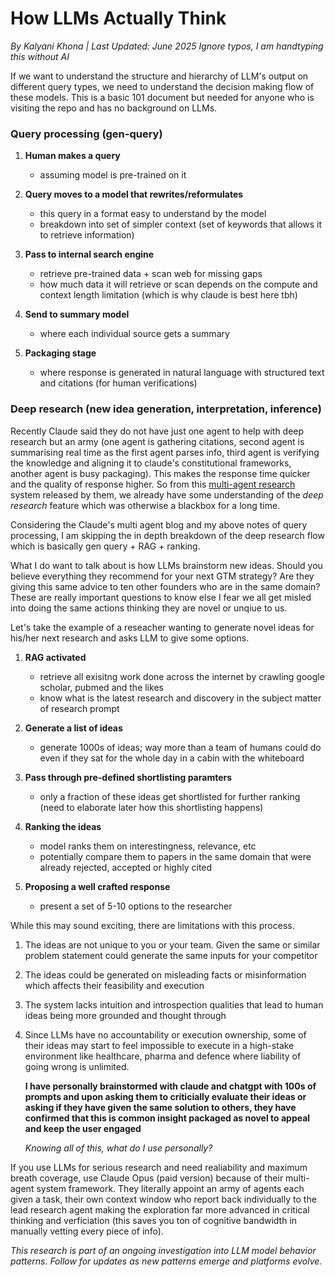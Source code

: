# How LLMs Actually Think
*By Kalyani Khona | Last Updated: June 2025*
*Ignore typos, I am handtyping this without AI*

If we want to understand the structure and hierarchy of LLM's output on different query types, we need to understand the decision making flow of these models. This is a basic 101 document but needed for anyone who is visiting the repo and has no background on LLMs.

### Query processing (gen-query)

1. **Human makes a query**
   - assuming model is pre-trained on it

3. **Query moves to a model that rewrites/reformulates**
   - this query in a format easy to understand by the model
   - breakdown into set of simpler context (set of keywords that allows it to retrieve information)

4. **Pass to internal search engine**
   - retrieve pre-trained data + scan web for missing gaps
   - how much data it will retrieve or scan depends on the compute and context length limitation (which is why claude is best here tbh)

5. **Send to summary model**
   - where each individual source gets a summary

6. **Packaging stage**
   - where response is generated in natural language with structured text and citations (for human verifications)
  
### Deep research (new idea generation, interpretation, inference)

Recently Claude said they do not have just one agent to help with deep research but an army (one agent is gathering citations, second agent is summarising real time as the first agent parses info, third agent is verifying the knowledge and aligning it to claude's constitutional frameworks, another agent is busy packaging). This makes the response time quicker and the quality of response higher. So from this [multi-agent research](https://www.anthropic.com/engineering/built-multi-agent-research-system) system released by them, we already have some understanding of the *deep research* feature which was otherwise a blackbox for a long time. 

Considering the Claude's multi agent blog and my above notes of query processing, I am skipping the in depth breakdown of the deep research flow which is basically gen query + RAG + ranking.

What I do want to talk about is how LLMs brainstorm new ideas. Should you believe everything they recommend for your next GTM strategy? Are they giving this same advice to ten other founders who are in the same domain? These are really important questions to know else I fear we all get misled into doing the same actions thinking they are novel or unqiue to us. 

Let's take the example of a reseacher wanting to generate novel ideas for his/her next research and asks LLM to give some options.

1. **RAG activated**
   - retrieve all exisitng work done across the internet by crawling google scholar, pubmed and the likes
   - know what is the latest research and discovery in the subject matter of research prompt

3. **Generate a list of ideas**
   - generate 1000s of ideas; way more than a team of humans could do even if they sat for the whole day in a cabin with the whiteboard
     
4. **Pass through pre-defined shortlisting paramters**
   - only a fraction of these ideas get shortlisted for further ranking (need to elaborate later how this shortlisting happens)

5. **Ranking the ideas**
   - model ranks them on interestingness, relevance, etc
   - potentially compare them to papers in the same domain that were already rejected, accepted or highly cited

6. **Proposing a well crafted response**
   - present a set of 5-10 options to the researcher
  
While this may sound exciting, there are limitations with this process. 

1. The ideas are not unique to you or your team. Given the same or similar problem statement could generate the same inputs for your competitor
2. The ideas could be generated on misleading facts or misinformation which affects their feasibility and execution
3. The system lacks intuition and introspection qualities that lead to human ideas being more grounded and thought through
4. Since LLMs have no accountability or execution ownership, some of their ideas may start to feel impossible to execute in a high-stake environment like healthcare, pharma and defence where liability of going wrong is unlimited.

   **I have personally brainstormed with claude and chatgpt with 100s of prompts and upon asking them to criticially evaluate their ideas or asking if they have given the same solution to others, they have confirmed that this is common insight packaged as novel to appeal and keep the user engaged**

   *Knowing all of this, what do I use personally?*

If you use LLMs for serious research and need realiability and maximum breath coverage, use Claude Opus (paid version) because of their multi-agent system framework. They literally appoint an army of agents each given a task, their own context window who report back individually to the lead research agent making the exploration far more advanced in critical thinking and verficiation (this saves you ton of cognitive bandwidth in manually vetting every piece of info).


*This research is part of an ongoing investigation into LLM model behavior patterns. Follow for updates as new patterns emerge and platforms evolve.*
